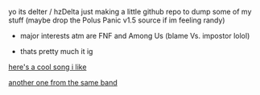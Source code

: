 yo its delter / hzDelta
just making a little github repo to dump some of my stuff (maybe drop the Polus Panic v1.5 source if im feeling randy)

- major interests atm are FNF and Among Us (blame Vs. impostor lolol)

- thats pretty much it ig

[here's a cool song i like](https://youtu.be/AEdi-qMOI9c?si=XZjIihDwt0X5Yoei)

[another one from the same band](https://youtu.be/u3BJkyHXLxQ?si=OnmnQp7d3nTbnH9x)

